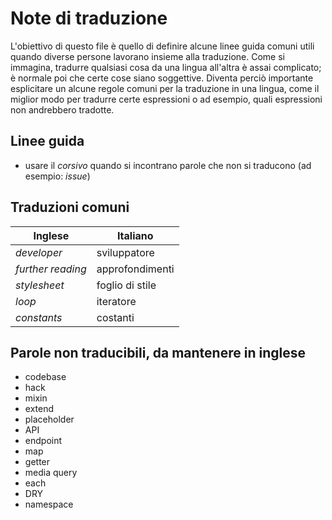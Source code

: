 # Note di traduzione

L'obiettivo di questo file è quello di definire alcune linee guida comuni utili quando diverse persone lavorano insieme alla traduzione. Come si immagina, tradurre qualsiasi cosa da una lingua all'altra è assai complicato; è normale poi che certe cose siano soggettive. Diventa perciò importante esplicitare un alcune regole comuni per la traduzione in una lingua, come il miglior modo per tradurre certe espressioni o ad esempio, quali espressioni non andrebbero tradotte.

## Linee guida
- usare il _corsivo_ quando si incontrano parole che non si traducono (ad esempio: _issue_)

## Traduzioni comuni

| Inglese                  | Italiano                                          |
|--------------------------|---------------------------------------------------|
| _developer_              | sviluppatore                                      |
| _further reading_        | approfondimenti                                   |
| _stylesheet_             | foglio di stile                                   |
| _loop_                   | iteratore                                         |
| _constants_              | costanti                                          |

## Parole non traducibili, da mantenere in inglese

* codebase
* hack
* mixin
* extend
* placeholder
* API
* endpoint
* map
* getter
* media query
* each
* DRY
* namespace
